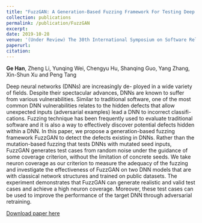 ```yaml
---
title: "FuzzGAN: A Generation-Based Fuzzing Framework For Testing Deep Neural Networks"
collection: publications
permalink: /publication/FuzzGAN
excerpt:
date: 2019-10-28
venue: '(Under Review) The 30th International Symposium on Software Reliability Engineering (ISSRE)'
paperurl:
citation: 
---
```

<b>Ge Han</b>, Zheng Li, Yunqing Wei, Chengyu Hu, Shanqing Guo, Yang Zhang, Xin-Shun Xu and Peng Tang

Deep neural networks (DNNs) are increasingly de- ployed in a wide variety of fields. Despite their spectacular advances, DNNs are known to suffer from various vulnerabilities. Similar to traditional software, one of the most common DNN vulnerabilities relates to the hidden defects that allow unexpected inputs (adversarial examples) lead a DNN to incorrect classifi- cations. Fuzzing technique has been frequently used to evaluate traditional software and it is also a way to effectively discover potential defects hidden within a DNN. In this paper, we propose a generation-based fuzzing framework FuzzGAN to detect the defects existing in DNNs. Rather than the mutation-based fuzzing that tests DNNs with mutated seed inputs, FuzzGAN generates test cases from random noise under the guidance of some coverage criterion, without the limitation of concrete seeds. We take neuron coverage as our criterion to measure the adequacy of the fuzzing and investigate the effectiveness of FuzzGAN on two DNN models that are with classical network structures and trained on public datasets. The experiment demonstrates that FuzzGAN can generate realistic and valid test cases and achieve a high neuron coverage. Moreover, these test cases can be used to improve the performance of the target DNN through adversarial retraining.

[Download paper here](http://g3h4n.github.io/files/FuzzGAN.pdf)
